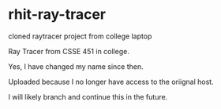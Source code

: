 # rhit-ray-tracer
cloned raytracer project from college laptop

Ray Tracer from CSSE 451 in college.

Yes, I have changed my name since then. 

Uploaded because I no longer have access to the oriignal host.

I will likely branch and continue this in the future.
